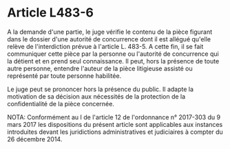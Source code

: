 # Article L483-6

A la demande d'une partie, le juge vérifie le contenu de la pièce figurant dans le dossier d'une autorité de concurrence dont il est allégué qu'elle relève de l'interdiction prévue à l'article L. 483-5. A cette fin, il se fait communiquer cette pièce par la personne ou l'autorité de concurrence qui la détient et en prend seul connaissance. Il peut, hors la présence de toute autre personne, entendre l'auteur de la pièce litigieuse assisté ou représenté par toute personne habilitée.

Le juge peut se prononcer hors la présence du public. Il adapte la motivation de sa décision aux nécessités de la protection de la confidentialité de la pièce concernée.

NOTA:
Conformément au I de l'article 12 de l'ordonnance n° 2017-303 du 9 mars 2017 les dispositions du présent article sont applicables aux instances introduites devant les juridictions administratives et judiciaires à compter du 26 décembre 2014.
